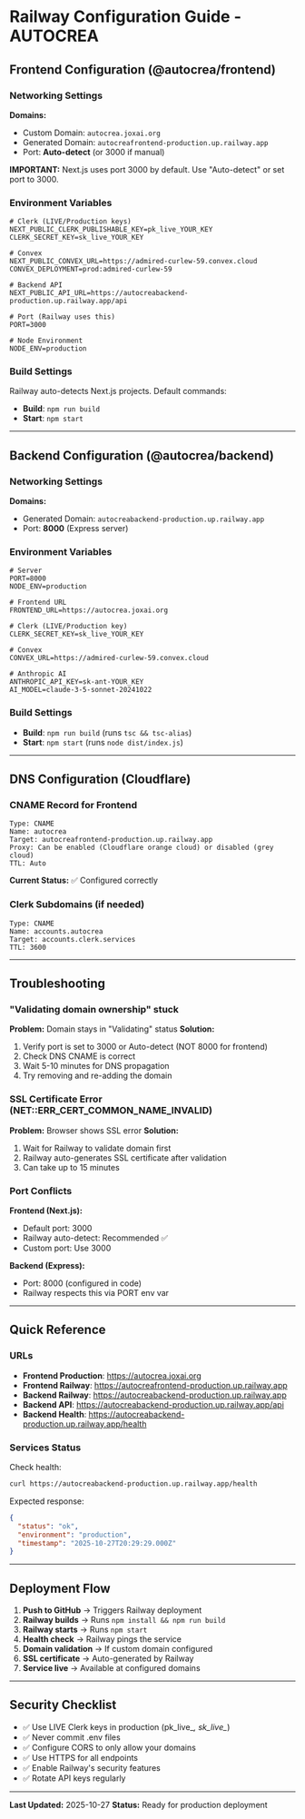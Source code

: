 # Railway Configuration Guide - AUTOCREA

## Frontend Configuration (@autocrea/frontend)

### Networking Settings

**Domains:**
- Custom Domain: `autocrea.joxai.org`
- Generated Domain: `autocreafrontend-production.up.railway.app`
- Port: **Auto-detect** (or 3000 if manual)

**IMPORTANT:** Next.js uses port 3000 by default. Use "Auto-detect" or set port to 3000.

### Environment Variables

```env
# Clerk (LIVE/Production keys)
NEXT_PUBLIC_CLERK_PUBLISHABLE_KEY=pk_live_YOUR_KEY
CLERK_SECRET_KEY=sk_live_YOUR_KEY

# Convex
NEXT_PUBLIC_CONVEX_URL=https://admired-curlew-59.convex.cloud
CONVEX_DEPLOYMENT=prod:admired-curlew-59

# Backend API
NEXT_PUBLIC_API_URL=https://autocreabackend-production.up.railway.app/api

# Port (Railway uses this)
PORT=3000

# Node Environment
NODE_ENV=production
```

### Build Settings

Railway auto-detects Next.js projects. Default commands:
- **Build**: `npm run build`
- **Start**: `npm start`

---

## Backend Configuration (@autocrea/backend)

### Networking Settings

**Domains:**
- Generated Domain: `autocreabackend-production.up.railway.app`
- Port: **8000** (Express server)

### Environment Variables

```env
# Server
PORT=8000
NODE_ENV=production

# Frontend URL
FRONTEND_URL=https://autocrea.joxai.org

# Clerk (LIVE/Production key)
CLERK_SECRET_KEY=sk_live_YOUR_KEY

# Convex
CONVEX_URL=https://admired-curlew-59.convex.cloud

# Anthropic AI
ANTHROPIC_API_KEY=sk-ant-YOUR_KEY
AI_MODEL=claude-3-5-sonnet-20241022
```

### Build Settings

- **Build**: `npm run build` (runs `tsc && tsc-alias`)
- **Start**: `npm start` (runs `node dist/index.js`)

---

## DNS Configuration (Cloudflare)

### CNAME Record for Frontend

```
Type: CNAME
Name: autocrea
Target: autocreafrontend-production.up.railway.app
Proxy: Can be enabled (Cloudflare orange cloud) or disabled (grey cloud)
TTL: Auto
```

**Current Status:** ✅ Configured correctly

### Clerk Subdomains (if needed)

```
Type: CNAME
Name: accounts.autocrea
Target: accounts.clerk.services
TTL: 3600
```

---

## Troubleshooting

### "Validating domain ownership" stuck

**Problem:** Domain stays in "Validating" status
**Solution:**
1. Verify port is set to 3000 or Auto-detect (NOT 8000 for frontend)
2. Check DNS CNAME is correct
3. Wait 5-10 minutes for DNS propagation
4. Try removing and re-adding the domain

### SSL Certificate Error (NET::ERR_CERT_COMMON_NAME_INVALID)

**Problem:** Browser shows SSL error
**Solution:**
1. Wait for Railway to validate domain first
2. Railway auto-generates SSL certificate after validation
3. Can take up to 15 minutes

### Port Conflicts

**Frontend (Next.js):**
- Default port: 3000
- Railway auto-detect: Recommended ✅
- Custom port: Use 3000

**Backend (Express):**
- Port: 8000 (configured in code)
- Railway respects this via PORT env var

---

## Quick Reference

### URLs

- **Frontend Production**: https://autocrea.joxai.org
- **Frontend Railway**: https://autocreafrontend-production.up.railway.app
- **Backend Railway**: https://autocreabackend-production.up.railway.app
- **Backend API**: https://autocreabackend-production.up.railway.app/api
- **Backend Health**: https://autocreabackend-production.up.railway.app/health

### Services Status

Check health:
```bash
curl https://autocreabackend-production.up.railway.app/health
```

Expected response:
```json
{
  "status": "ok",
  "environment": "production",
  "timestamp": "2025-10-27T20:29:29.000Z"
}
```

---

## Deployment Flow

1. **Push to GitHub** → Triggers Railway deployment
2. **Railway builds** → Runs `npm install && npm run build`
3. **Railway starts** → Runs `npm start`
4. **Health check** → Railway pings the service
5. **Domain validation** → If custom domain configured
6. **SSL certificate** → Auto-generated by Railway
7. **Service live** → Available at configured domains

---

## Security Checklist

- ✅ Use LIVE Clerk keys in production (pk_live_*, sk_live_*)
- ✅ Never commit .env files
- ✅ Configure CORS to only allow your domains
- ✅ Use HTTPS for all endpoints
- ✅ Enable Railway's security features
- ✅ Rotate API keys regularly

---

**Last Updated:** 2025-10-27
**Status:** Ready for production deployment
